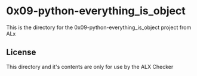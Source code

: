 # 0x09-python-everything_is_object
This is the directory for the 0x09-python-everything_is_object project from ALx

## License
This directory and it's contents are only for use by the ALX Checker